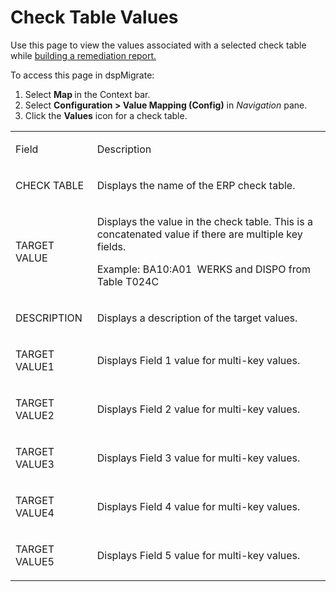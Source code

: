 # Check Table Values

<div class="use">

Use this page to view the values associated with a selected check table
while [building a remediation
report.](../Use_Cases/Build_a_Remediation_Report.htm)

</div>

To access this page in dspMigrate:

1.  Select <span style="font-weight: bold;">Map </span>in the Context
    bar.
2.  Select <span style="font-weight: bold;">Configuration \> Value
    Mapping (Config)</span> in *Navigation* pane.
3.  Click the <span style="font-weight: bold;">Values</span> icon for a
    check table.

<table>
<tbody>
<tr class="odd">
<td><p>Field</p></td>
<td><p>Description</p></td>
</tr>
<tr class="even">
<td><p>CHECK TABLE</p></td>
<td><p>Displays the name of the ERP check table.</p></td>
</tr>
<tr class="odd">
<td><p>TARGET VALUE</p></td>
<td><p>Displays the value in the check table. This is a concatenated value if there are multiple key fields.</p>
<p>Example: BA10:A01  WERKS and DISPO from Table T024C</p></td>
</tr>
<tr class="even">
<td><p>DESCRIPTION</p></td>
<td><p>Displays a description of the target values.</p></td>
</tr>
<tr class="odd">
<td><p>TARGET VALUE1</p></td>
<td><p>Displays Field 1 value for multi-key values.</p></td>
</tr>
<tr class="even">
<td><p>TARGET VALUE2</p></td>
<td><p>Displays Field 2 value for multi-key values.</p></td>
</tr>
<tr class="odd">
<td><p>TARGET VALUE3</p></td>
<td><p>Displays Field 3 value for multi-key values.</p></td>
</tr>
<tr class="even">
<td><p>TARGET VALUE4</p></td>
<td><p>Displays Field 4 value for multi-key values.</p></td>
</tr>
<tr class="odd">
<td><p>TARGET VALUE5</p></td>
<td><p>Displays Field 5 value for multi-key values.</p></td>
</tr>
</tbody>
</table>
